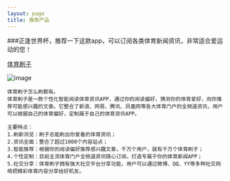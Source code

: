 ```yaml
---
layout: page
title: 推荐产品
---
```


###正逢世界杯，推荐一下这款app，可以订阅各类体育新闻资讯，非常适合爱运动的您！

[体育刷子](http://shua.duowan.com/)

![image](http://akzhou.github.io/products/sportbrush_Icon@2x.png)


	体育刷子怎么刷都有。
	体育刷子是一款个性化智能阅读体育资讯APP，通过你的阅读偏好，猜测你的体育爱好，向你推荐可能感兴趣的文章。它整合了新浪、网易、腾讯、凤凰网等各大体育门户的全频道资讯，用户可以根据自己的体育偏好，定制属于自己的体育资讯APP。
	
	主要特点：
	1.刷新浏览：刷子总能刷出你爱看的体育资讯；
	2.资讯全面：整合了超过1000个内容站点；
	3.智能推荐：根据你的阅读偏好推荐感兴趣文章，千万个用户，就有千万个体育刷子；
	4.个性定制：目前主流体育门户全频道资讯随心订阅，打造专属于你的体育新闻APP；
	5.社交分享：体育刷子拥有强大社交平台分享功能，用户可以通过微博、QQ、YY等多种社交网络把精彩体育内容分享给好机友。
